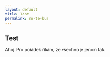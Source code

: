 ```yaml
---
layout: default
title: Test
permalink: no-te-buh
---
```


## Test

Ahoj. Pro pořádek říkám, že všechno je jenom tak.
